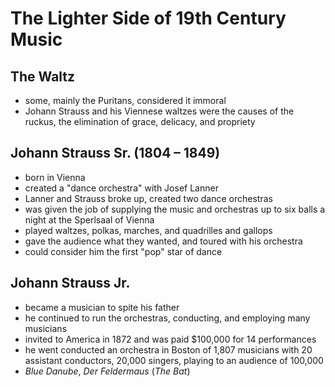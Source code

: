 # The Lighter Side of 19th Century Music

## The Waltz

- some, mainly the Puritans, considered it immoral
- Johann Strauss and his Viennese waltzes were the causes of the ruckus, the elimination of grace, delicacy, and propriety

## Johann Strauss Sr. (1804 &ndash; 1849)

- born in Vienna
- created a "dance orchestra" with Josef Lanner
- Lanner and Strauss broke up, created two dance orchestras
- was given the job of supplying the music and orchestras up to six balls a night at the Sperlsaal of Vienna
- played waltzes, polkas, marches, and quadrilles and gallops
- gave the audience what they wanted, and toured with his orchestra
- could consider him the first "pop" star of dance

## Johann Strauss Jr.

- became a musician to spite his father
- he continued to run the orchestras, conducting, and employing many musicians
- invited to America in 1872 and was paid $100,000 for 14 performances
- he went conducted an orchestra in Boston of 1,807 musicians with 20 assistant conductors, 20,000 singers, playing to an audience of 100,000
- _Blue Danube_, _Der Feldermaus_ (_The Bat_)